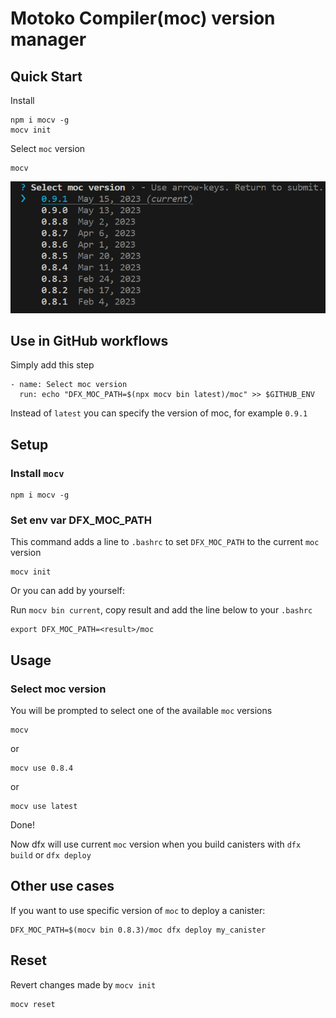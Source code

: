 # Motoko Compiler(moc) version manager

## Quick Start
Install
```
npm i mocv -g
mocv init
```
Select `moc` version
```
mocv
```
![](mocv.png)

## Use in GitHub workflows
Simply add this step
```
- name: Select moc version
  run: echo "DFX_MOC_PATH=$(npx mocv bin latest)/moc" >> $GITHUB_ENV
```

Instead of `latest` you can specify the version of moc, for example `0.9.1`

## Setup

### Install `mocv`
```
npm i mocv -g
```

### Set env var DFX_MOC_PATH
This command adds a line to `.bashrc` to set `DFX_MOC_PATH` to the current `moc` version
```
mocv init
```

Or you can add by yourself:

Run `mocv bin current`, copy result and add the line below to your `.bashrc`
```
export DFX_MOC_PATH=<result>/moc
```

## Usage
### Select moc version
You will be prompted to select one of the available `moc` versions
```
mocv
```
or
```
mocv use 0.8.4
```
or
```
mocv use latest
```

Done!

Now dfx will use current `moc` version when you build canisters with `dfx build` or `dfx deploy`

## Other use cases
If you want to use specific version of `moc` to deploy a canister:
```
DFX_MOC_PATH=$(mocv bin 0.8.3)/moc dfx deploy my_canister
```

## Reset
Revert changes made by `mocv init`
```
mocv reset
```